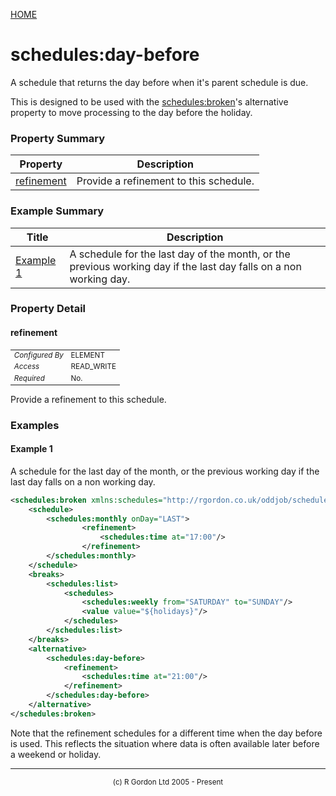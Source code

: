 [HOME](../../../../README.md)
# schedules:day-before

A schedule that returns the day before when it's
parent schedule is due.


This is designed to be used with the [schedules:broken](../../../../org/oddjob/schedules/schedules/BrokenSchedule.md)'s alternative
property to move processing to the day before the holiday.



### Property Summary

| Property | Description |
| -------- | ----------- |
| [refinement](#propertyrefinement) | Provide a refinement to this schedule. | 


### Example Summary

| Title | Description |
| ----- | ----------- |
| [Example 1](#example1) | A schedule for the last day of the month, or the previous working day if the last day falls on a non working day. |


### Property Detail
#### refinement <a name="propertyrefinement"></a>

<table style='font-size:smaller'>
      <tr><td><i>Configured By</i></td><td>ELEMENT</td></tr>
      <tr><td><i>Access</i></td><td>READ_WRITE</td></tr>
      <tr><td><i>Required</i></td><td>No.</td></tr>
</table>

Provide a refinement to this schedule.


### Examples
#### Example 1 <a name="example1"></a>

A schedule for the last day of the month, or the previous working day
if the last day falls on a non working day.

```xml
<schedules:broken xmlns:schedules="http://rgordon.co.uk/oddjob/schedules">
    <schedule>
        <schedules:monthly onDay="LAST">
                <refinement>
                    <schedules:time at="17:00"/>
                </refinement>
        </schedules:monthly>
    </schedule>
    <breaks>
        <schedules:list>
            <schedules>
                <schedules:weekly from="SATURDAY" to="SUNDAY"/>
                <value value="${holidays}"/>
            </schedules>
        </schedules:list>        
    </breaks>
    <alternative>
        <schedules:day-before>
            <refinement>
                <schedules:time at="21:00"/>
            </refinement>
        </schedules:day-before>
    </alternative>
</schedules:broken>

```


Note that the refinement schedules for a different time when the day before is
used. This reflects the situation where data is often available later before
a weekend or holiday.


-----------------------

<div style='font-size: smaller; text-align: center;'>(c) R Gordon Ltd 2005 - Present</div>
